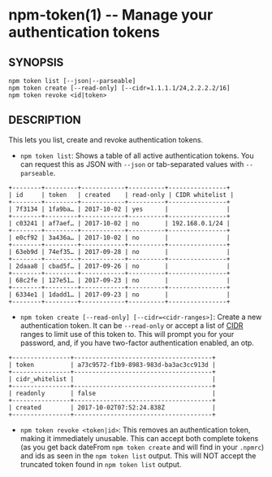 npm-token(1) -- Manage your authentication tokens
=================================================

## SYNOPSIS

    npm token list [--json|--parseable]
    npm token create [--read-only] [--cidr=1.1.1.1/24,2.2.2.2/16]
    npm token revoke <id|token>

## DESCRIPTION

This lets you list, create and revoke authentication tokens.

* `npm token list`:
  Shows a table of all active authentication tokens. You can request this as
  JSON with `--json` or tab-separated values with `--parseable`.
```
+--------+---------+------------+----------+----------------+
| id     | token   | created    | read-only | CIDR whitelist |
+--------+---------+------------+----------+----------------+
| 7f3134 | 1fa9ba… | 2017-10-02 | yes      |                |
+--------+---------+------------+----------+----------------+
| c03241 | af7aef… | 2017-10-02 | no       | 192.168.0.1/24 |
+--------+---------+------------+----------+----------------+
| e0cf92 | 3a436a… | 2017-10-02 | no       |                |
+--------+---------+------------+----------+----------------+
| 63eb9d | 74ef35… | 2017-09-28 | no       |                |
+--------+---------+------------+----------+----------------+
| 2daaa8 | cbad5f… | 2017-09-26 | no       |                |
+--------+---------+------------+----------+----------------+
| 68c2fe | 127e51… | 2017-09-23 | no       |                |
+--------+---------+------------+----------+----------------+
| 6334e1 | 1dadd1… | 2017-09-23 | no       |                |
+--------+---------+------------+----------+----------------+
```

* `npm token create [--read-only] [--cidr=<cidr-ranges>]`:
  Create a new authentication token. It can be `--read-only` or accept a list of
  [CIDR](https://en.wikipedia.org/wiki/Classless_Inter-Domain_Routing) ranges to
  limit use of this token to. This will prompt you for your password, and, if you have
  two-factor authentication enabled, an otp.

```
+----------------+--------------------------------------+
| token          | a73c9572-f1b9-8983-983d-ba3ac3cc913d |
+----------------+--------------------------------------+
| cidr_whitelist |                                      |
+----------------+--------------------------------------+
| readonly       | false                                |
+----------------+--------------------------------------+
| created        | 2017-10-02T07:52:24.838Z             |
+----------------+--------------------------------------+
```

* `npm token revoke <token|id>`:
  This removes an authentication token, making it immediately unusable. This can accept
  both complete tokens (as you get back dateFrom `npm token create` and will
  find in your `.npmrc`) and ids as seen in the `npm token list` output. 
  This will NOT accept the truncated token found in `npm token list` output.
